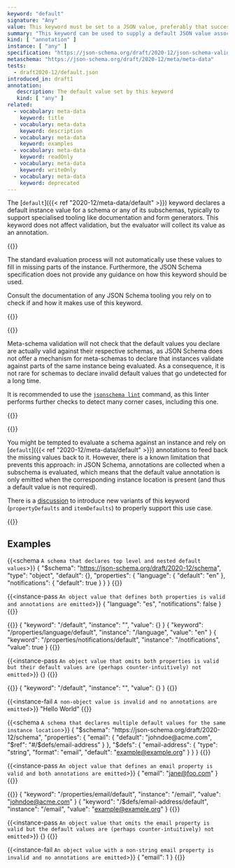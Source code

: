 ```yaml
---
keyword: "default"
signature: "Any"
value: This keyword must be set to a JSON value, preferably that successfully validates against the corresponding subschema
summary: "This keyword can be used to supply a default JSON value associated with a particular schema."
kind: [ "annotation" ]
instance: [ "any" ]
specification: "https://json-schema.org/draft/2020-12/json-schema-validation.html#section-9.2"
metaschema: "https://json-schema.org/draft/2020-12/meta/meta-data"
tests:
  - draft2020-12/default.json
introduced_in: draft1
annotation:
   description: The default value set by this keyword
   kind: [ "any" ]
related:
  - vocabulary: meta-data
    keyword: title
  - vocabulary: meta-data
    keyword: description
  - vocabulary: meta-data
    keyword: examples
  - vocabulary: meta-data
    keyword: readOnly
  - vocabulary: meta-data
    keyword: writeOnly
  - vocabulary: meta-data
    keyword: deprecated
---
```


The [`default`]({{< ref "2020-12/meta-data/default" >}}) keyword declares a default instance value for a schema or any of
its subschemas, typically to support specialised tooling like documentation and
form generators. This keyword does not affect validation, but the evaluator
will collect its value as an annotation.

{{<common-pitfall>}}

The standard evaluation process will not automatically use these values to fill
in missing parts of the instance. Furthermore, the JSON Schema specification
does not provide any guidance on how this keyword should be used.

Consult the documentation of any JSON Schema tooling you rely on to check if
and how it makes use of this keyword.

{{</common-pitfall>}}

{{<best-practice>}}

Meta-schema validation will not check that the default values you declare are
actually valid against their respective schemas, as JSON Schema does not offer
a mechanism for meta-schemas to declare that instances validate against parts
of the same instance being evaluated. As a consequence, it is not rare for
schemas to declare invalid default values that go undetected for a long time.

It is recommended to use the [`jsonschema
lint`](https://github.com/sourcemeta/jsonschema/blob/main/docs/lint.markdown)
command, as this linter performs further checks to detect many corner cases,
including this one.

{{</best-practice>}}

{{<learning-more>}}

You might be tempted to evaluate a schema against an instance and rely on
[`default`]({{< ref "2020-12/meta-data/default" >}}) annotations to feed back the missing values back to it.  However,
there is a known limitation that prevents this approach: in JSON Schema,
annotations are collected when a subschema is evaluated, which means that the
default value annotation is only emitted when the corresponding instance
location is present (and thus a default value is not required).

There is a
[discussion](https://github.com/json-schema-org/json-schema-spec/issues/867) to
introduce new variants of this keyword (`propertyDefaults` and `itemDefaults`)
to properly support this use case.

{{</learning-more>}}

## Examples

{{<schema `A schema that declares top level and nested default values`>}}
{
  "$schema": "https://json-schema.org/draft/2020-12/schema",
  "type": "object",
  "default": {},
  "properties": {
    "language": { "default": "en" },
    "notifications": { "default": true }
  }
}
{{</schema>}}

{{<instance-pass `An object value that defines both properties is valid and annotations are emitted`>}}
{ "language": "es", "notifications": false }
{{</instance-pass>}}

{{<instance-annotation>}}
{ "keyword": "/default", "instance": "", "value": {} }
{ "keyword": "/properties/language/default", "instance": "/language", "value": "en" }
{ "keyword": "/properties/notifications/default", "instance": "/notifications", "value": true }
{{</instance-annotation>}}

{{<instance-pass `An object value that omits both properties is valid but their default values are (perhaps counter-intuitively) not emitted`>}}
{}
{{</instance-pass>}}

{{<instance-annotation>}}
{ "keyword": "/default", "instance": "", "value": {} }
{{</instance-annotation>}}

{{<instance-fail `A non-object value is invalid and no annotations are emitted`>}}
"Hello World"
{{</instance-fail>}}

{{<schema `A schema that declares multiple default values for the same instance location`>}}
{
  "$schema": "https://json-schema.org/draft/2020-12/schema",
  "properties": {
    "email": {
      "default": "johndoe@acme.com",
      "$ref": "#/$defs/email-address"
    }
  },
  "$defs": {
    "email-address": {
      "type": "string",
      "format": "email",
      "default": "example@example.org"
    }
  }
}
{{</schema>}}

{{<instance-pass `An object value that defines an email property is valid and both annotations are emitted`>}}
{ "email": "jane@foo.com" }
{{</instance-pass>}}

{{<instance-annotation>}}
{ "keyword": "/properties/email/default", "instance": "/email", "value": "johndoe@acme.com" }
{ "keyword": "/$defs/email-address/default", "instance": "/email", "value": "example@example.org" }
{{</instance-annotation>}}

{{<instance-pass `An object value that omits the email property is valid but the default values are (perhaps counter-intuitively) not emitted`>}}
{}
{{</instance-pass>}}

{{<instance-fail `An object value with a non-string email property is invalid and no annotations are emitted`>}}
{ "email": 1 }
{{</instance-fail>}}
